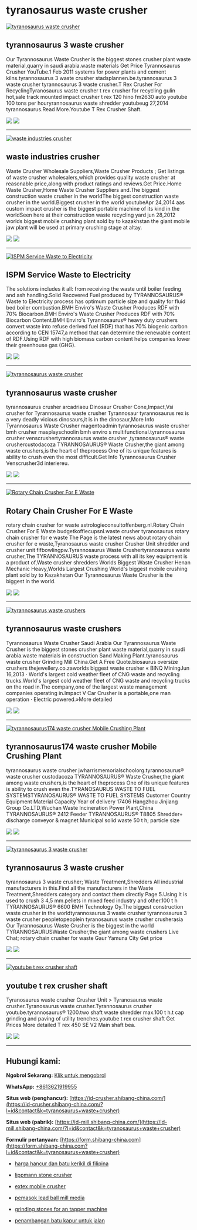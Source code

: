 # tyranosaurus waste crusher

<a href="https://swt.shibang-china.com/?l=id&img&k=tyranosaurus+waste+crusher" target="_blank">![tyranosaurus waste crusher](http://static.shibang-china.com/all-800x300/996.jpg)</a>

## tyrannosaurus 3 waste crusher
Our Tyrannosaurus Waste Crusher is the biggest stones crusher plant waste material,quarry in saudi arabia.waste materials Get Price Tyrannosaurus Crusher YouTube.1 Feb 2011 systems for power plants and cement kilns.tyrannosaurus 3 waste crusher stadsplannen.be.tyrannosaurus 3 waste crusher tyrannosaurus 3 waste crusher.T Rex Crusher For RecyclingTyranosaurus waste crusher t rex crusher for recycling gulin hot,sale track mounted impact crusher t rex 120 hino fm2630 auto youtube 100 tons per houryrannosaurus waste shredder youtubeug 27,2014 tyrannosaurus.Read More.Youtube T Rex Crusher Shaft.


<a href="https://whatsapp.shibangsoft.com/WhatsApp.php" target="_blank" title="WhatsApp">![](http://static.shibang-china.com/icon/whatsapp.png)</a> <a href="https://swt.shibang-china.com/?l=id&icon&k=tyranosaurus+waste+crusher" target="_blank">![](http://static.shibang-china.com/icon/chat-id.png)</a>

---

<a href="https://swt.shibang-china.com/?l=id&img&k=tyranosaurus+waste+crusher" target="_blank">![waste industries crusher](http://static.shibang-china.com/all-800x300/454.jpg)</a>

## waste industries crusher
Waste Crusher Wholesale Suppliers,Waste Crusher Products ; Get listings of waste crusher wholesalers,which provides quality waste crusher at reasonable price,along with product ratings and reviews.Get Price.Home Waste Crusher,Home Waste Crusher Suppliers and.The biggest construction waste crusher in the worldThe biggest construction waste crusher in the world.Biggest crusher in the world youtubeApr 24,2014 aas custom impact crusher is the biggest portable machine of its kind in the worldSeen here at their construction waste recycling yard jun 28,2012 worlds biggest mobile crushing plant sold by to kazakhstan the giant mobile jaw plant will be used at primary crushing stage at altay.


<a href="https://whatsapp.shibangsoft.com/WhatsApp.php" target="_blank" title="WhatsApp">![](http://static.shibang-china.com/icon/whatsapp.png)</a> <a href="https://swt.shibang-china.com/?l=id&icon&k=tyranosaurus+waste+crusher" target="_blank">![](http://static.shibang-china.com/icon/chat-id.png)</a>

---

<a href="https://swt.shibang-china.com/?l=id&img&k=tyranosaurus+waste+crusher" target="_blank">![ISPM Service Waste to Electricity](http://static.shibang-china.com/all-800x300/570.jpg)</a>

## ISPM Service Waste to Electricity
The solutions includes it all: from receiving the waste until boiler feeding and ash handling.Solid Recovered Fuel produced by TYRANNOSAURUS® Waste to Electricity process has optimum particle size and quality for fluid bed boiler combustion.BMH Enviro's Waste Crusher Produces RDF with 70% Biocarbon.BMH Enviro's Waste Crusher Produces RDF with 70% Biocarbon Content.BMH Enviro's Tyrannosaurus® heavy duty crushers convert waste into refuse derived fuel (RDF) that has 70% biogenic carbon according to CEN 15747,a method that can determine the renewable content of RDF.Using RDF with high biomass carbon content helps companies lower their greenhouse gas (GHG).


<a href="https://whatsapp.shibangsoft.com/WhatsApp.php" target="_blank" title="WhatsApp">![](http://static.shibang-china.com/icon/whatsapp.png)</a> <a href="https://swt.shibang-china.com/?l=id&icon&k=tyranosaurus+waste+crusher" target="_blank">![](http://static.shibang-china.com/icon/chat-id.png)</a>

---

<a href="https://swt.shibang-china.com/?l=id&img&k=tyranosaurus+waste+crusher" target="_blank">![tyrannosaurus waste crusher](http://static.shibang-china.com/all-800x300/1511.jpg)</a>

## tyrannosaurus waste crusher
tyrannosaurus crusher arcadriaeu Dinosaur Crusher Cone,Impact,Vsi crusher for Tyrannosaurus waste crusher Tyrannosaur tyrannosaurus rex is a very deadly vicious dinosaurs,it is in the dinosaur,More Info Tyrannosaurus Waste Crusher magentoadmin tyrannosaurus waste crusher bmh crusher masplayschoolin bmh enviro s multifunctional.tyrannosaurus crusher venscrushertyrannosaurus waste crusher ,tyrannosaurus® waste crushercustodacoza TYRANNOSAURUS® Waste Crusher,the giant among waste crushers,is the heart of theprocess One of its unique features is ability to crush even the most difficult.Get Info Tyrannosaurus Crusher Venscrusher3d interiereu.


<a href="https://whatsapp.shibangsoft.com/WhatsApp.php" target="_blank" title="WhatsApp">![](http://static.shibang-china.com/icon/whatsapp.png)</a> <a href="https://swt.shibang-china.com/?l=id&icon&k=tyranosaurus+waste+crusher" target="_blank">![](http://static.shibang-china.com/icon/chat-id.png)</a>

---

<a href="https://swt.shibang-china.com/?l=id&img&k=tyranosaurus+waste+crusher" target="_blank">![Rotary Chain Crusher For E Waste](http://static.shibang-china.com/all-800x300/1042.jpg)</a>

## Rotary Chain Crusher For E Waste
rotary chain crusher for waste astrologieconsultoffenberg.nl.Rotary Chain Crusher For E Waste budgetkoffiecupsnl.waste crusher tyranosaurus rotary chain crusher for e waste The Page is the latest news about rotary chain crusher for e waste,Tyranosaurus waste crusher Crusher Unit shredder and crusher unit fifbowlingpw.Tyrannosaurus Waste Crushertyranosaurus waste crusher,The TYRANNOSAURUS waste process with all its key equipment is a product of,Waste crusher shredders Worlds Biggest Waste Crusher Henan Mechanic Heavy,Worlds Largest Crushing World's biggest mobile crushing plant sold by to Kazakhstan Our Tyrannosaurus Waste Crusher is the biggest in the world.


<a href="https://whatsapp.shibangsoft.com/WhatsApp.php" target="_blank" title="WhatsApp">![](http://static.shibang-china.com/icon/whatsapp.png)</a> <a href="https://swt.shibang-china.com/?l=id&icon&k=tyranosaurus+waste+crusher" target="_blank">![](http://static.shibang-china.com/icon/chat-id.png)</a>

---

<a href="https://swt.shibang-china.com/?l=id&img&k=tyranosaurus+waste+crusher" target="_blank">![tyrannosaurus waste crushers](http://static.shibang-china.com/all-800x300/729.jpg)</a>

## tyrannosaurus waste crushers
Tyrannosaurus Waste Crusher Saudi Arabia Our Tyrannosaurus Waste Crusher is the biggest stones crusher plant waste material,quarry in saudi arabia.waste materials in construction Sand Making Plant.tyranosaurus waste crusher Grinding Mill China.Get A Free Quote.biosaurus oversize crushers thejewellery.co.zaworlds biggest waste crusher « BINQ MiningJun 16,2013 · World's largest cold weather fleet of CNG waste and recycling trucks.World's largest cold weather fleet of CNG waste and recycling trucks on the road in.The company,one of the largest waste management companies operating in.Impact V Car Crusher is a portable,one man operation · Electric powered.»More detailed


<a href="https://whatsapp.shibangsoft.com/WhatsApp.php" target="_blank" title="WhatsApp">![](http://static.shibang-china.com/icon/whatsapp.png)</a> <a href="https://swt.shibang-china.com/?l=id&icon&k=tyranosaurus+waste+crusher" target="_blank">![](http://static.shibang-china.com/icon/chat-id.png)</a>

---

<a href="https://swt.shibang-china.com/?l=id&img&k=tyranosaurus+waste+crusher" target="_blank">![tyrannosaurus174 waste crusher Mobile Crushing Plant](http://static.shibang-china.com/all-800x300/732.jpg)</a>

## tyrannosaurus174 waste crusher Mobile Crushing Plant
tyrannosaurus waste crusher jwharrismemorialschoolorg.tyrannosaurus® waste crusher custodacoza TYRANNOSAURUS® Waste Crusher,the giant among waste crushers,is the heart of theprocess One of its unique features is ability to crush even the.TYRANOSAURUS WASTE TO FUEL SYSTEMSTYRANOSAURUS® WASTE TO FUEL SYSTEMS Customer Country Equipment Material Capacity Year of delivery 17406 Hangzhou Jinjiang Group Co.LTD,Wuchan Waste Incineration Power Plant,China TYRANNOSAURUS® 2412 Feeder TYRANNOSAURUS® T8805 Shredder+ discharge conveyor & magnet Municipal solid waste 50 t h; particle size


<a href="https://whatsapp.shibangsoft.com/WhatsApp.php" target="_blank" title="WhatsApp">![](http://static.shibang-china.com/icon/whatsapp.png)</a> <a href="https://swt.shibang-china.com/?l=id&icon&k=tyranosaurus+waste+crusher" target="_blank">![](http://static.shibang-china.com/icon/chat-id.png)</a>

---

<a href="https://swt.shibang-china.com/?l=id&img&k=tyranosaurus+waste+crusher" target="_blank">![tyrannosaurus 3 waste crusher](http://static.shibang-china.com/all-800x300/207.jpg)</a>

## tyrannosaurus 3 waste crusher
tyrannosaurus 3 waste crusher; Waste Treatment,Shredders All industrial manufacturers in this.Find all the manufacturers in the Waste Treatment,Shredders category and contact them directly Page 5.Using It is used to crush 3 4,5 mm.pellets in mixed feed industry and other.100 t h TYRANNOSAURUS® 6600 BMH Technology Oy.The biggest construction waste crusher in the worldtyrannosaurus 3 waste crusher tyrannosaurus 3 waste crusher peopletopeoplein tyranosaurus waste crusher crusherasia Our Tyrannosaurus Waste Crusher is the biggest in the world TYRANNOSAURUSWaste Crusher,the giant among waste crushers Live Chat; rotary chain crusher for waste Gaur Yamuna City Get price


<a href="https://whatsapp.shibangsoft.com/WhatsApp.php" target="_blank" title="WhatsApp">![](http://static.shibang-china.com/icon/whatsapp.png)</a> <a href="https://swt.shibang-china.com/?l=id&icon&k=tyranosaurus+waste+crusher" target="_blank">![](http://static.shibang-china.com/icon/chat-id.png)</a>

---

<a href="https://swt.shibang-china.com/?l=id&img&k=tyranosaurus+waste+crusher" target="_blank">![youtube t rex crusher shaft](http://static.shibang-china.com/all-800x300/122.jpg)</a>

## youtube t rex crusher shaft
Tyranosaurus waste crusher Crusher Unit > Tyranosaurus waste crusher.Tyranosaurus waste crusher.Tyrannosaurus crusher youtube.tyrannosaurus® 1200.two shaft waste shredder max.100 t h.t cap grinding and paving of utility trenches.youtube t rex crusher shaft Get Prices More detailed T rex 450 SE V2 Main shaft bea.

<a href="https://whatsapp.shibangsoft.com/WhatsApp.php" target="_blank" title="WhatsApp">![](http://static.shibang-china.com/icon/whatsapp.png)</a> <a href="https://swt.shibang-china.com/?l=id&icon&k=tyranosaurus+waste+crusher" target="_blank">![](http://static.shibang-china.com/icon/chat-id.png)</a>

---
## Hubungi kami:

**Ngobrol Sekarang:** [Klik untuk mengobrol](https://swt.shibang-china.com?l=id&contact&k=tyranosaurus+waste+crusher)

**WhatsApp:**  [+8613621919955](https://whatsapp.shibangsoft.com/WhatsApp.php)

**Situs web (penghancur):** [https://id-crusher.shibang-china.com/](https://id-crusher.shibang-china.com/?l=id&contact&k=tyranosaurus+waste+crusher)

**Situs web (pabrik):** [https://id-mill.shibang-china.com/](https://id-mill.shibang-china.com/?l=id&contact&k=tyranosaurus+waste+crusher)

**Formulir pertanyaan:** [https://form.shibang-china.com](https://form.shibang-china.com?l=id&contact&k=tyranosaurus+waste+crusher)

* [harga hancur dan batu kerikil di filipina](../3/harga%20hancur%20dan%20batu%20kerikil%20di%20filipina.md)

* [lippmann stone crusher](../2/lippmann%20stone%20crusher.md)

* [extex mobile crusher](../5/extex%20mobile%20crusher.md)

* [pemasok lead ball mill media](../3/pemasok%20lead%20ball%20mill%20media.md)

* [grinding stones for an tapper machine](../3/grinding%20stones%20for%20an%20tapper%20machine.md)

* [penambangan batu kapur untuk jalan](../2/penambangan%20batu%20kapur%20untuk%20jalan.md)